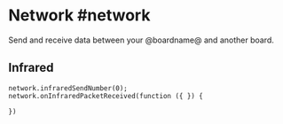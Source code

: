 # Network #network

Send and receive data between your @boardname@ and another board.

## Infrared

```cards
network.infraredSendNumber(0);
network.onInfraredPacketReceived(function ({ }) {
	
})
```


